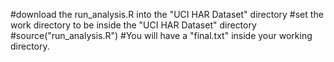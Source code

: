 #download the run_analysis.R into the "UCI HAR Dataset" directory
#set the work directory to be inside the "UCI HAR Dataset" directory
#source("run_analysis.R")
#You will have a "final.txt" inside your working directory.